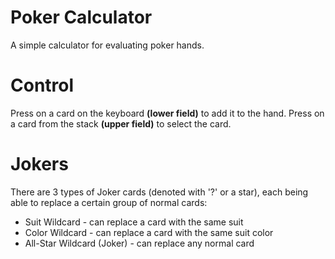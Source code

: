 # Poker Calculator
A simple calculator for evaluating poker hands.

# Control
Press on a card on the keyboard **(lower field)** to add it to the hand.
Press on a card from the stack **(upper field)** to select the card.

# Jokers
There are 3 types of Joker cards (denoted with '?' or a star), each being able to replace a certain group of normal cards:
* Suit Wildcard - can replace a card with the same suit
* Color Wildcard - can replace a card with the same suit color
* All-Star Wildcard (Joker) - can replace any normal card
